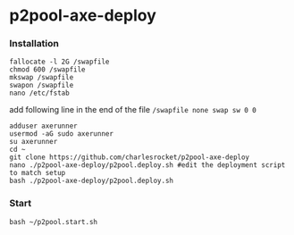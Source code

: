 # p2pool-axe-deploy
### Installation
```
fallocate -l 2G /swapfile
chmod 600 /swapfile
mkswap /swapfile
swapon /swapfile
nano /etc/fstab
```
add following line in the end of the file `/swapfile none swap sw 0 0`
```
adduser axerunner
usermod -aG sudo axerunner
su axerunner
cd ~
git clone https://github.com/charlesrocket/p2pool-axe-deploy
nano ./p2pool-axe-deploy/p2pool.deploy.sh #edit the deployment script to match setup
bash ./p2pool-axe-deploy/p2pool.deploy.sh
```

### Start
`bash ~/p2pool.start.sh`
